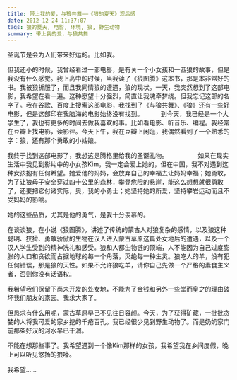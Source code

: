 ```yaml
---
title: 带上我的爱，与狼共舞——《狼的夏天》观后感
date: 2012-12-24 11:37:07
tags: 狼的夏天, 电影, 环境, 狼, 野生动物
summary: 带上我的爱，与狼共舞
---
```


圣诞节是会为人们带来好运的。比如我。 　　

但我还小的时候，我曾经看过一部电影，是有关一个小女孩和一匹狼的故事，但是我没有什么感觉。我上高中的时候，当我读了《狼图腾》这本书，那是本非常好的书。我被狼折服了，而且我同情狼的遭遇，狼的现状。一天，我突然想到了这部电影，我希望在看一遍。这种愿望十分强烈，简直让我魂牵梦绕。但我忘记这部的名字了。我在谷歌、百度上搜索这部电影，我找到了《与狼共舞》、《狼》还有一些好电影，但是这部印在我脑海的电影始终没有找到。 　
　
到今天，我已经是一个大学生了，我也有更多的时间去做我喜欢的事。比如看电影、听音乐、编程。我经常在豆瓣上找电影，读影评。今天下午，我在豆瓣上闲逛，我偶然看到了一个熟悉的字：狼，还有那个勇敢的小姑娘。 　　

我终于找到这部电影了，我想这是腾格里给我的圣诞礼物。 　　 
　　
如果在现实生活中我见到影片中的小女孩Kim，我一定会爱上她的，但在中国，我不对遇到这种女孩抱有任何希望。她爱他的妈妈，会放弃自己的幸福去让妈妈幸福；她勇敢，为了让狼母子安全穿过四十公里的森林，攀登危险的悬崖，能这么想想就很勇敢了，还要把它付诸实际，奥，我的小勇士；她坚持她的所爱，坚持攀岩运动而且不受妈妈的影响。 　　

她的这些品质，尤其是他的勇气，是我十分羡慕的。 　　

在谈谈狼，在小说《狼图腾》，讲述了传统的蒙古人对狼复杂的感情，以及狼这种聪明、狡猾、勇敢骄傲的生物在汉人进入蒙古草原这篇处女地后的遭遇，以及一个汉人学生受到的精神洗礼和感受。狼和人都生物链的顶端，人不能因为自己过度膨胀的人口和贪欲而占据地球的每一个角落，灭绝每一种生灵。狼吃人的羊，没有犯任何错误，那是狼的天性。如果不允许狼吃羊，请你自己先做一个严格的素食主义者，否则你没有话语权。 　　

我希望我们保留下尚未开发的处女地，不能为了金钱和另外一些堂而皇之的理由破坏我们朋友的家园。我求大家了。 　　

但恳求有什么用呢，蒙古草原早已不见往日容颜。今天，为了获得矿藏，一批批贪婪的人将我可爱的家乡挖的千疮百孔。我已经很少见到野生动物了。而是奶奶家门前那条好汉的河水早已干涸。 　　

不能在想那些事了。我希望遇到一个像Kim那样的女孩，我希望我在乡间度假，晚上可以听见悠扬的狼嚎。

我希望……